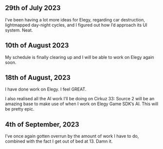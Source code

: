 
## 29th of July 2023

I’ve been having a lot more ideas for Elegy, regarding car destruction, lightmapped day-night cycles, and I figured out how I’d approach its UI system. Neat.

## 10th of August 2023

My schedule is finally clearing up and I will be able to work on Elegy again soon.

## 18th of August, 2023

I have done work on Elegy. I feel GREAT.

I also realised all the AI work I’ll be doing on Cirkuz 33: Source 2 will be an amazing base to make use of when I work on Elegy Game SDK’s AI. This will be pretty epic.

## 4th of September, 2023

I’ve once again gotten overrun by the amount of work I have to do, combined with the fact I get out of bed at 13. Damn it.

